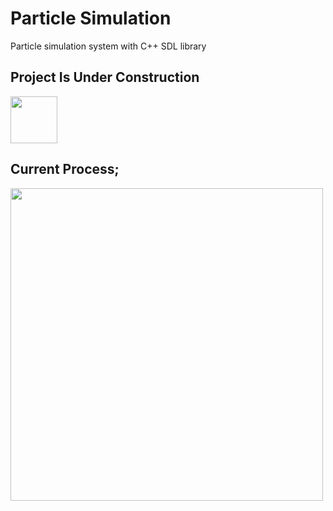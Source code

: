 # Particle Simulation
Particle simulation system with C++ SDL library

<h2>Project Is Under Construction</h2>
<img style:"width=350 height=75" src="https://ps.w.org/easy-under-construction/assets/banner-772x250.png?rev=2417171"></img>

<h2>Current Process;</h2>
<img style"width=500 height=500" src="ParticleSimulation.gif"></img>
